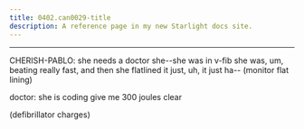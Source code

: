 ```yaml
---
title: 0402.can0029-title
description: A reference page in my new Starlight docs site.
---
```

----- 
CHERISH-PABLO: she needs a doctor
 she--she was in v-fib
 she was, um, beating really 
fast, and then she flatlined
 it just, uh, it just ha-- (monitor flat lining)

doctor: she is coding
 give me 300 joules
 clear
 
(defibrillator charges) 
